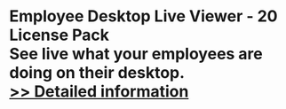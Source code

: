 # Employee Desktop Live Viewer - 20 License Pack<br />See live what your employees are doing on their desktop.<br />[>> Detailed information](https://secure.element5.com/esales/product.html?productid=300366688&affiliateid=200057808)
